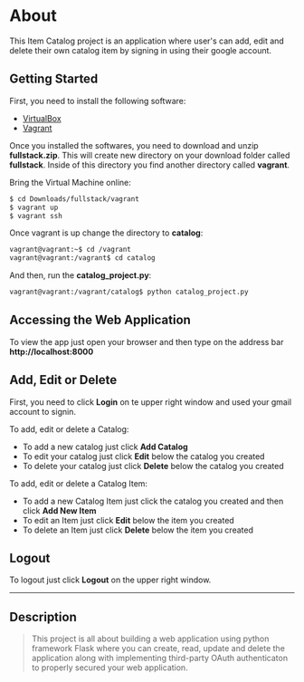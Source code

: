 # About

This Item Catalog project is an application where user's can add, edit and delete their own catalog item by signing in using their google account. 

## Getting Started

First, you need to install the following software:

* [VirtualBox](https://www.virtualbox.org/)
* [Vagrant](https://www.vagrantup.com/)

Once you installed the softwares, you need to download and unzip **fullstack.zip**. This will create new directory on your download folder called **fullstack**. Inside of this directory you find another directory called **vagrant**.

Bring the Virtual Machine online:

```sh
$ cd Downloads/fullstack/vagrant
$ vagrant up
$ vagrant ssh
```

Once vagrant is up change the directory to **catalog**:

```sh
vagrant@vagrant:~$ cd /vagrant
vagrant@vagrant:/vagrant$ cd catalog
```

And then, run the **catalog_project.py**:

```sh
vagrant@vagrant:/vagrant/catalog$ python catalog_project.py
```
## Accessing the Web Application

To view the app just open your browser and then type on the address bar **http://localhost:8000**

## Add, Edit or Delete

First, you need to click **Login** on te upper right window and used your gmail account to signin.

To add, edit or delete a Catalog:

   * To add a new catalog just click **Add Catalog**
   * To edit your catalog just click **Edit** below the catalog you created 
   * To delete your catalog just click **Delete** below the catalog you created

To add, edit or delete a Catalog Item:

   * To add a new Catalog Item just click the catalog you created and then click **Add New Item**
   * To edit an Item just click **Edit** below the item you created
   * To delete an Item just click **Delete** below the item you created

## Logout

To logout just click **Logout** on the upper right window.

---
## Description
> This project is all about building a web application using python framework Flask where you can create, read, update and delete the application along with implementing third-party OAuth authenticaton to properly secured your web application.